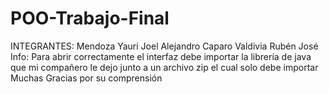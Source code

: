 # POO-Trabajo-Final
INTEGRANTES:
Mendoza Yauri Joel Alejandro
Caparo Valdivia Rubén José
Info:
Para abrir correctamente el interfaz debe importar la librería de java que mi compañero le dejo junto a un archivo zip el cual solo debe importar
Muchas Gracias por su comprensión
